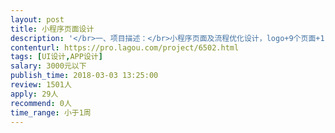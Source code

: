 ```yaml
---                
layout: post       
title: 小程序页面设计           
description: '</br>一、项目描述：</br>小程序页面及流程优化设计，logo+9个页面+1-3个对话框，页面需要适合在20岁以下年轻人群体传播。</br></br>二、可参考产品：</br>微信小程序：画画猜猜/好朋友画我/猜图达人</br></br>三、人员要求：</br>1、有小程序或基于H5的APP设计经验；</br>2、有成熟项目经验；</br>3、良好的沟通能力和契约精神。</br>'     
contenturl: https://pro.lagou.com/project/6502.html      
tags: [UI设计,APP设计]            
salary: 3000元以下          
publish_time: 2018-03-03 13:25:00         
review: 1501人                   
apply: 29人                   
recommend: 0人                   
time_range: 小于1周              
---                 
```

